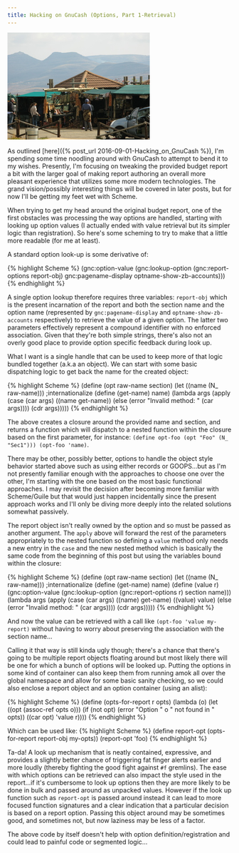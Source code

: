 ```yaml
---
title: Hacking on GnuCash (Options, Part 1-Retrieval)
---
```


<div class="post-img fr">
    <img src="/images/options.jpg"
        title="Options on a mountaintop"/>
</div>

As outlined [here]({% post_url 2016-09-01-Hacking_on_GnuCash %}), I'm
spending some time noodling around with GnuCash to attempt to bend it
to my wishes. Presently, I'm focusing on tweaking the provided
budget report a bit with the larger goal of making report authoring
an overall more pleasant experience that utilizes some more
modern technologies. The grand vision/possibly interesting
things will be covered in later posts, but for now I'll be
getting my feet wet with Scheme.

When trying to get my head around the original budget report, one of
the first obstacles was processing the way options are handled,
starting with looking up option values (I actually ended with value
retrieval but its simpler logic than registration). So here's some
scheming to try to make that a little more readable (for me at least).

<!--more-->

A standard option look-up is some derivative of:

{% highlight Scheme %}
(gnc:option-value
  (gnc:lookup-option
    (gnc:report-options report-obj)
    gnc:pagename-display optname-show-zb-accounts)))
{% endhighlight %}

A single option lookup therefore requires three variables:
`report-obj` which is the present incarnation of the report and both
the section name and the option name (represented by
`gnc:pagename-display` and `optname-show-zb-accounts` respectively)
to retrieve the value of a given option. The latter two parameters
effectively represent a compound identifier with no enforced
association. Given that they're both simple strings, there's also
not an overly good place to provide option specific feedback during look up.

What I want is a single handle that can be used to keep more of
that logic bundled together (a.k.a an object). We can start with some
basic dispatching logic to get back the name for the created object:

{% highlight Scheme %}
(define (opt raw-name section)
  (let ((name (N_ raw-name))) ;internationalize
    (define (get-name) name)
    (lambda args
      (apply
        (case (car args)
          ((name get-name))
          (else (error "Invalid method: " (car args))))
        (cdr args)))))
{% endhighlight %}

The above creates a closure around the provided name and section,
and returns a function which will dispatch
to a nested function within the closure based on the first parameter, for
instance: `(define opt-foo (opt "Foo" (N_ "Sec1"))) (opt-foo 'name)`.

There may be other, possibly better, options to handle the object style
behavior started above such as using either records or GOOPS...but as
I'm not presently familiar enough with the approaches to choose one
over the other, I'm starting with the one based on the most basic
functional approaches. I may revisit the decision after becoming more
familiar with Scheme/Guile but that would just happen incidentally
since the present approach works and I'll only be diving more deeply
into the related solutions somewhat passively.

The report object isn't really owned by the option and so must be
passed as another argument. The `apply` above will forward the
rest of the parameters appropriately to the nested function so
defining a `value` method only needs a new entry in the `case`
and the new nested method which is basically the same code from the
beginning of this post but using the variables bound within the closure:

{% highlight Scheme %}
(define (opt raw-name section)
  (let ((name (N_ raw-name))) ;internationalize
    (define (get-name) name)
    (define (value r)
      (gnc:option-value
        (gnc:lookup-option
          (gnc:report-options r) section name)))
    (lambda args
      (apply
        (case (car args)
          ((name) get-name)
          ((value) value)
          (else (error "Invalid method: " (car args))))
        (cdr args)))))
{% endhighlight %}

And now the value can be retrieved with a call like `(opt-foo 'value my-report)`
without having to worry about preserving the association with the
section name...

Calling it that way is still kinda ugly though; there's a chance that
there's going to be multiple report objects floating around but most
likely there will be one for which a bunch of options will be looked up.
Putting the options in some kind of container can also keep them from
running amok all over the global namespace and allow for some basic
sanity checking, so we could also enclose a report object and an
option container (using an alist):

{% highlight Scheme %}
(define (opts-for-report r opts)
  (lambda (o)
    (let ((opt (assoc-ref opts o)))
      (if (not opt) (error "Option " o " not found in " opts))
      ((car opt) 'value r))))
{% endhighlight %}

Which can be used like:
{% highlight Scheme %}
(define report-opt (opts-for-report report-obj my-opts))
(report-opt 'foo)
{% endhighlight %}

Ta-da! A look up mechanism that is neatly contained, expressive,
and provides a slightly better chance of triggering fat finger alerts
earlier and more loudly (thereby fighting the good fight against `#f`
gremlins). The ease with which options can be retrieved can also impact
the style used in the report...if it's cumbersome to look up options
then they are more likely to be done in bulk and passed around as
unpacked values. However if the look up function such as `report-opt`
is passed around instead it can lead to more focused function
signatures and a clear indication that a particular decision is based
on a report option. Passing this object around may be sometimes good,
and sometimes not, but now laziness may be less of a factor.

The above code by itself doesn't help with option
definition/registration and could lead to painful code or segmented
logic...
